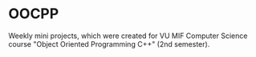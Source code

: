 # OOCPP
Weekly mini projects, which were created for VU MIF Computer Science course "Object Oriented Programming C++" (2nd semester).
